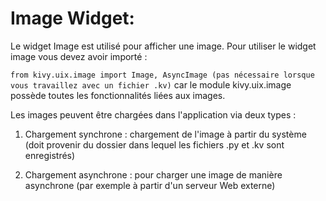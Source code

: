 # Image Widget:

Le widget Image est utilisé pour afficher une image. Pour utiliser le widget image vous devez avoir importé : 

```from kivy.uix.image import Image, AsyncImage (pas nécessaire lorsque vous travaillez avec un fichier .kv)```
car le module kivy.uix.image possède toutes les fonctionnalités liées aux images.

Les images peuvent être chargées dans l'application via deux types :

1. Chargement synchrone : chargement de l'image à partir du système (doit provenir du dossier dans lequel les fichiers .py et .kv sont enregistrés) 

2. Chargement asynchrone : pour charger une image de manière asynchrone (par exemple à partir d'un serveur Web externe) 